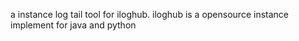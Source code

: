 a instance log tail tool for iloghub. iloghub is a opensource instance implement for java and python
